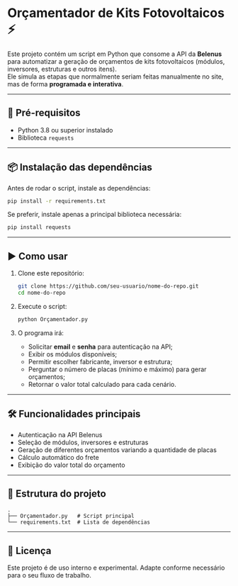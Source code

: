 # Orçamentador de Kits Fotovoltaicos ⚡

Este projeto contém um script em Python que consome a API da **Belenus** para automatizar a geração de orçamentos de kits fotovoltaicos (módulos, inversores, estruturas e outros itens).  
Ele simula as etapas que normalmente seriam feitas manualmente no site, mas de forma **programada e interativa**.

---

## 🚀 Pré-requisitos

- Python 3.8 ou superior instalado
- Biblioteca `requests`

---

## 📦 Instalação das dependências

Antes de rodar o script, instale as dependências:

```bash
pip install -r requirements.txt
````

Se preferir, instale apenas a principal biblioteca necessária:

```bash
pip install requests
```

---

## ▶️ Como usar

1. Clone este repositório:

   ```bash
   git clone https://github.com/seu-usuario/nome-do-repo.git
   cd nome-do-repo
   ```

2. Execute o script:

   ```bash
   python Orçamentador.py
   ```

3. O programa irá:

   * Solicitar **email** e **senha** para autenticação na API;
   * Exibir os módulos disponíveis;
   * Permitir escolher fabricante, inversor e estrutura;
   * Perguntar o número de placas (mínimo e máximo) para gerar orçamentos;
   * Retornar o valor total calculado para cada cenário.

---

## 🛠 Funcionalidades principais

* Autenticação na API Belenus
* Seleção de módulos, inversores e estruturas
* Geração de diferentes orçamentos variando a quantidade de placas
* Cálculo automático do frete
* Exibição do valor total do orçamento

---

## 📂 Estrutura do projeto

```
.
├── Orçamentador.py   # Script principal
└── requirements.txt  # Lista de dependências
```

---

## 📜 Licença

Este projeto é de uso interno e experimental.
Adapte conforme necessário para o seu fluxo de trabalho.
